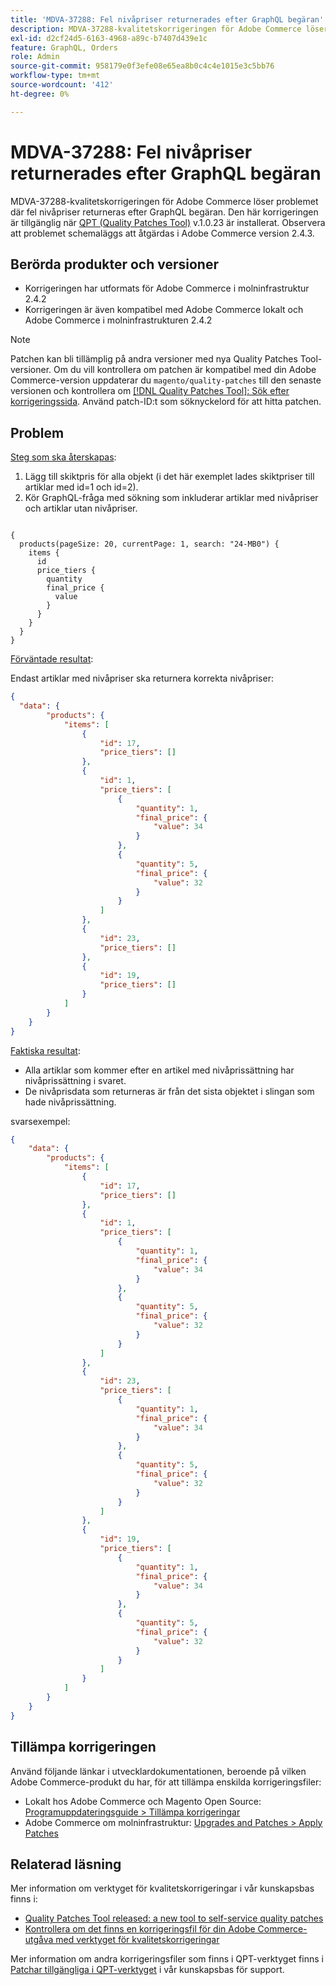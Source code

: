 ```yaml
---
title: 'MDVA-37288: Fel nivåpriser returnerades efter GraphQL begäran'
description: MDVA-37288-kvalitetskorrigeringen för Adobe Commerce löser problemet där fel nivåpriser returneras efter GraphQL begäran. Den här korrigeringen är tillgänglig när [QPT-verktyget (Quality Patches Tool)](https://devdocs.magento.com/guides/v2.4/comp-mgr/patching.html#mqp) v.1.0.23 är installerat. Observera att problemet schemaläggs att åtgärdas i Adobe Commerce version 2.4.3.
exl-id: d2cf24d5-6163-4968-a89c-b7407d439e1c
feature: GraphQL, Orders
role: Admin
source-git-commit: 958179e0f3efe08e65ea8b0c4c4e1015e3c5bb76
workflow-type: tm+mt
source-wordcount: '412'
ht-degree: 0%

---
```


# MDVA-37288: Fel nivåpriser returnerades efter GraphQL begäran

MDVA-37288-kvalitetskorrigeringen för Adobe Commerce löser problemet där fel nivåpriser returneras efter GraphQL begäran. Den här korrigeringen är tillgänglig när [QPT (Quality Patches Tool)](https://devdocs.magento.com/guides/v2.4/comp-mgr/patching.html#mqp) v.1.0.23 är installerat. Observera att problemet schemaläggs att åtgärdas i Adobe Commerce version 2.4.3.

## Berörda produkter och versioner

* Korrigeringen har utformats för Adobe Commerce i molninfrastruktur 2.4.2
* Korrigeringen är även kompatibel med Adobe Commerce lokalt och Adobe Commerce i molninfrastrukturen 2.4.2

>[!NOTE]
>
>Patchen kan bli tillämplig på andra versioner med nya Quality Patches Tool-versioner. Om du vill kontrollera om patchen är kompatibel med din Adobe Commerce-version uppdaterar du `magento/quality-patches` till den senaste versionen och kontrollera om [[!DNL Quality Patches Tool]: Sök efter korrigeringssida](https://devdocs.magento.com/quality-patches/tool.html#patch-grid). Använd patch-ID:t som söknyckelord för att hitta patchen.

## Problem

<u>Steg som ska återskapas</u>:

1. Lägg till skiktpris för alla objekt (i det här exemplet lades skiktpriser till artiklar med id=1 och id=2).
1. Kör GraphQL-fråga med sökning som inkluderar artiklar med nivåpriser och artiklar utan nivåpriser.

<pre><code class="language-graphql">
{
  products(pageSize: 20, currentPage: 1, search: "24-MB0") {
    items {
      id
      price_tiers {
        quantity
        final_price {
          value
        }
      }
    }
  }
}
</code></pre>

<u>Förväntade resultat</u>:

Endast artiklar med nivåpriser ska returnera korrekta nivåpriser:

```json
{
  "data": {
        "products": {
            "items": [
                {
                    "id": 17,
                    "price_tiers": []
                },
                {
                    "id": 1,
                    "price_tiers": [
                        {
                            "quantity": 1,
                            "final_price": {
                                "value": 34
                            }
                        },
                        {
                            "quantity": 5,
                            "final_price": {
                                "value": 32
                            }
                        }
                    ]
                },
                {
                    "id": 23,
                    "price_tiers": []
                },
                {
                    "id": 19,
                    "price_tiers": []
                }
            ]
        }
    }
}
```

<u>Faktiska resultat</u>:

* Alla artiklar som kommer efter en artikel med nivåprissättning har nivåprissättning i svaret.
* De nivåprisdata som returneras är från det sista objektet i slingan som hade nivåprissättning.

svarsexempel:

```json
{
    "data": {
        "products": {
            "items": [
                {
                    "id": 17,
                    "price_tiers": []
                },
                {
                    "id": 1,
                    "price_tiers": [
                        {
                            "quantity": 1,
                            "final_price": {
                                "value": 34
                            }
                        },
                        {
                            "quantity": 5,
                            "final_price": {
                                "value": 32
                            }
                        }
                    ]
                },
                {
                    "id": 23,
                    "price_tiers": [
                        {
                            "quantity": 1,
                            "final_price": {
                                "value": 34
                            }
                        },
                        {
                            "quantity": 5,
                            "final_price": {
                                "value": 32
                            }
                        }
                    ]
                },
                {
                    "id": 19,
                    "price_tiers": [
                        {
                            "quantity": 1,
                            "final_price": {
                                "value": 34
                            }
                        },
                        {
                            "quantity": 5,
                            "final_price": {
                                "value": 32
                            }
                        }
                    ]
                }
            ]
        }
    }
}
```


## Tillämpa korrigeringen

Använd följande länkar i utvecklardokumentationen, beroende på vilken Adobe Commerce-produkt du har, för att tillämpa enskilda korrigeringsfiler:

* Lokalt hos Adobe Commerce och Magento Open Source: [Programuppdateringsguide > Tillämpa korrigeringar](https://devdocs.magento.com/guides/v2.4/comp-mgr/patching/mqp.html)
* Adobe Commerce om molninfrastruktur: [Upgrades and Patches > Apply Patches](https://devdocs.magento.com/cloud/project/project-patch.html)

## Relaterad läsning

Mer information om verktyget för kvalitetskorrigeringar i vår kunskapsbas finns i:

* [Quality Patches Tool released: a new tool to self-service quality patches](/help/announcements/adobe-commerce-announcements/magento-quality-patches-released-new-tool-to-self-serve-quality-patches.md)
* [Kontrollera om det finns en korrigeringsfil för din Adobe Commerce-utgåva med verktyget för kvalitetskorrigeringar](/help/support-tools/patches-available-in-qpt-tool/check-patch-for-magento-issue-with-magento-quality-patches.md)

Mer information om andra korrigeringsfiler som finns i QPT-verktyget finns i [Patchar tillgängliga i QPT-verktyget](https://support.magento.com/hc/en-us/sections/360010506631-Patches-available-in-QPT-tool-) i vår kunskapsbas för support.
